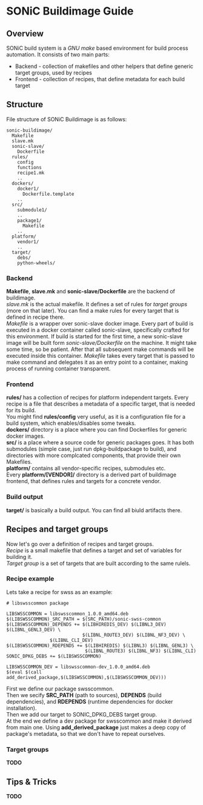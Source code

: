 # SONiC Buildimage Guide
## Overview
SONiC build system is a *GNU make* based environment for build process automation.
It consists of two main parts:
 * Backend - collection of makefiles and other helpers that define generic target groups, used by recipes
 * Frontend - collection of recipes, that define metadata for each build target

## Structure
File structure of SONiC Buildimage is as follows:  
```
sonic-buildimage/  
  Makefile  
  slave.mk  
  sonic-slave/  
    Dockerfile  
  rules/  
    config  
    functions
    recipe1.mk
    ..
  dockers/  
    docker1/  
      Dockerfile.template    
    ..  
  src/  
    submodule1/    
    ..  
    package1/  
      Makefile  
    ..  
  platform/  
    vendor1/  
    ..  
  target/  
    debs/  
    python-wheels/  
```
### Backend  
**Makefile**, **slave.mk** and **sonic-slave/Dockerfile** are the backend of buildimage.  
*slave.mk* is the actual makefile. It defines a set of rules for *target groups* (more on that later).
You can find a make rules for every target that is defined in recipe there.  
*Makefile* is a wrapper over sonic-slave docker image.
Every part of build is executed in a docker container called sonic-slave, specifically crafted for this environment.
If build is started for the first time, a new sonic-slave image will be built form *sonic-slave/Dockerfile* on the machine.
It might take some time, so be patient.
After that all subsequent make commands will be executed inside this container.
*Makefile* takes every target that is passed to make command and delegates it as an entry point to a container,
making process of running container transparent.  
  
### Frontend  
**rules/** has a collection of recipes for platform independent targets.
Every recipe is a file that describes a metadata of a specific target, that is needed for its build.  
You might find **rules/config** very useful, as it is a configuration file for a build system, which enables/disables some tweaks.  
**dockers/** directory is a place where you can find Dockerfiles for generic docker images.  
**src/** is a place where a source code for generic packages goes.
It has both submodules (simple case, just run dpkg-buildpackage to build),
and directories with more complcated components, that provide their own Makefiles.  
**platform/** contains all vendor-specific recipes, submodules etc.  
Every **platform/[VENDOR]/** directory is a derived part of buildimage frontend, that defines rules and targets for a concrete vendor.  

### Build output
**target/** is basically a build output. You can find all biuld artifacts there.  
## Recipes and target groups
Now let's go over a definition of recipes and target groups.  
*Recipe* is a small makefile that defines a target and set of variables for building it.  
*Target group* is a set of targets that are built according to the same rulels.  

### Recipe example
Lets take a recipe for swss as an example:  
```make
# libswsscommon package

LIBSWSSCOMMON = libswsscommon_1.0.0_amd64.deb
$(LIBSWSSCOMMON)_SRC_PATH = $(SRC_PATH)/sonic-swss-common
$(LIBSWSSCOMMON)_DEPENDS += $(LIBHIREDIS_DEV) $(LIBNL3_DEV) $(LIBNL_GENL3_DEV) \
                            $(LIBNL_ROUTE3_DEV) $(LIBNL_NF3_DEV) \
			    $(LIBNL_CLI_DEV)
$(LIBSWSSCOMMON)_RDEPENDS += $(LIBHIREDIS) $(LIBNL3) $(LIBNL_GENL3) \
                             $(LIBNL_ROUTE3) $(LIBNL_NF3) $(LIBNL_CLI)
SONIC_DPKG_DEBS += $(LIBSWSSCOMMON)

LIBSWSSCOMMON_DEV = libswsscommon-dev_1.0.0_amd64.deb
$(eval $(call add_derived_package,$(LIBSWSSCOMMON),$(LIBSWSSCOMMON_DEV)))
```
First we define our package swsscommon.  
Then we secify **SRC_PATH** (path to sources),
**DEPENDS** (build dependencies),
and **RDEPENDS** (runtime dependencies for docker installation).  
Then we add our target to SONIC_DPKG_DEBS target group.  
At the end we define a dev package for swsscommon and make it derived from main one.
Using **add_derived_package** just makes a deep copy of package's metadata, so that we don't have to repeat ourselves.  

### Target groups
**TODO**  
## Tips & Tricks
**TODO**

